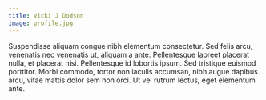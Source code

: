 ```yaml
---
title: Vicki J Dodson
image: profile.jpg
---
```

Suspendisse aliquam congue nibh elementum consectetur. Sed felis arcu, venenatis nec venenatis ut, aliquam a ante. Pellentesque laoreet placerat nulla, et placerat nisi. Pellentesque id lobortis ipsum. Sed tristique euismod porttitor. Morbi commodo, tortor non iaculis accumsan, nibh augue dapibus arcu, vitae mattis dolor sem non orci. Ut vel rutrum lectus, eget elementum ante. 
